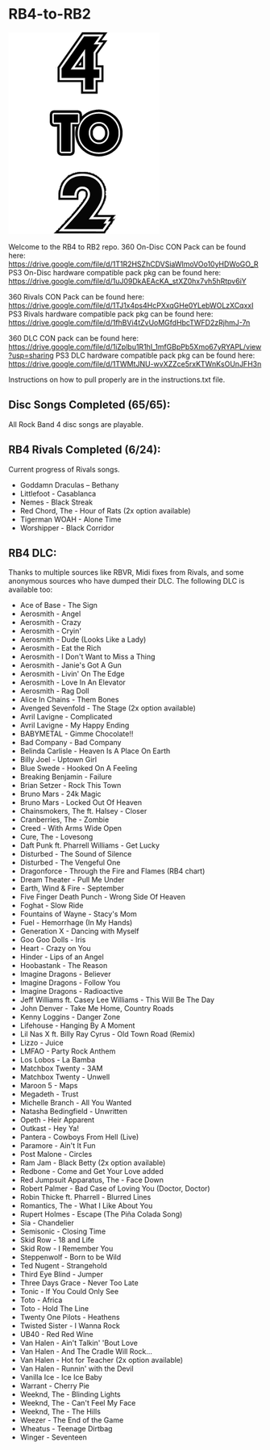 # RB4-to-RB2
![RB4toRB2](https://raw.githubusercontent.com/C0Assassin/RB4-to-RB2/main/4to2.png)


Welcome to the RB4 to RB2 repo.
360 On-Disc CON Pack can be found here: https://drive.google.com/file/d/1T1R2HSZhCDVSiaWlmoVOo10yHDWoGO_R
PS3 On-Disc hardware compatible pack pkg can be found here: https://drive.google.com/file/d/1uJ09DkAEAcKA_stXZ0hx7vh5hRtpv6iY

360 Rivals CON Pack can be found here: https://drive.google.com/file/d/1TJ1x4ps4HcPXxqGHe0YLebWOLzXCqxxI
PS3 Rivals hardware compatible pack pkg can be found here: https://drive.google.com/file/d/1fhBVi4tZvUoMGfdHbcTWFD2zRjhmJ-7n

360 DLC CON pack can be found here: https://drive.google.com/file/d/1iZplbu1R1hI_1mfGBpPb5Xmo67yRYAPL/view?usp=sharing
PS3 DLC hardware compatible pack pkg can be found here: https://drive.google.com/file/d/1TWMtJNU-wvXZZce5rxKTWnKsOUnJFH3n



Instructions on how to pull properly are in the instructions.txt file.

## Disc Songs Completed (65/65):
All Rock Band 4 disc songs are playable.

## RB4 Rivals Completed (6/24):
Current progress of Rivals songs.
*  Goddamn Draculas – Bethany
*  Littlefoot - Casablanca
*  Nemes - Black Streak
*  Red Chord, The - Hour of Rats (2x option available)
*  Tigerman WOAH - Alone Time
*  Worshipper - Black Corridor

## RB4 DLC:
Thanks to multiple sources like RBVR, Midi fixes from Rivals, and some anonymous sources who have dumped their DLC. The following DLC is available too:
*  Ace of Base - The Sign
*  Aerosmith - Angel
*  Aerosmith - Crazy
*  Aerosmith - Cryin'
*  Aerosmith - Dude (Looks Like a Lady)
*  Aerosmith - Eat the Rich
*  Aerosmith - I Don't Want to Miss a Thing
*  Aerosmith - Janie's Got A Gun
*  Aerosmith - Livin' On The Edge
*  Aerosmith - Love In An Elevator
*  Aerosmith - Rag Doll
*  Alice In Chains - Them Bones
*  Avenged Sevenfold - The Stage (2x option available)
*  Avril Lavigne - Complicated
*  Avril Lavigne - My Happy Ending
*  BABYMETAL - Gimme Chocolate!!
*  Bad Company - Bad Company
*  Belinda Carlisle - Heaven Is A Place On Earth
*  Billy Joel - Uptown Girl
*  Blue Swede - Hooked On A Feeling
*  Breaking Benjamin - Failure
*  Brian Setzer - Rock This Town
*  Bruno Mars - 24k Magic
*  Bruno Mars - Locked Out Of Heaven
*  Chainsmokers, The ft. Halsey - Closer
*  Cranberries, The - Zombie
*  Creed - With Arms Wide Open
*  Cure, The - Lovesong
*  Daft Punk ft. Pharrell Williams - Get Lucky
*  Disturbed - The Sound of Silence
*  Disturbed - The Vengeful One
*  Dragonforce - Through the Fire and Flames (RB4 chart)
*  Dream Theater - Pull Me Under
*  Earth, Wind & Fire - September
*  Five Finger Death Punch - Wrong Side Of Heaven
*  Foghat - Slow Ride
*  Fountains of Wayne - Stacy's Mom
*  Fuel - Hemorrhage (In My Hands)
*  Generation X - Dancing with Myself
*  Goo Goo Dolls - Iris
*  Heart - Crazy on You
*  Hinder - Lips of an Angel
*  Hoobastank - The Reason
*  Imagine Dragons - Believer
*  Imagine Dragons - Follow You
*  Imagine Dragons - Radioactive
*  Jeff Williams ft. Casey Lee Williams - This Will Be The Day
*  John Denver - Take Me Home, Country Roads
*  Kenny Loggins - Danger Zone
*  Lifehouse - Hanging By A Moment
*  Lil Nas X ft. Billy Ray Cyrus - Old Town Road (Remix)
*  Lizzo - Juice
*  LMFAO - Party Rock Anthem
*  Los Lobos - La Bamba
*  Matchbox Twenty - 3AM
*  Matchbox Twenty - Unwell
*  Maroon 5 - Maps
*  Megadeth - Trust
*  Michelle Branch - All You Wanted
*  Natasha Bedingfield - Unwritten
*  Opeth - Heir Apparent
*  Outkast - Hey Ya!
*  Pantera - Cowboys From Hell (Live)
*  Paramore - Ain't It Fun
*  Post Malone - Circles
*  Ram Jam - Black Betty (2x option available)
*  Redbone - Come and Get Your Love added
*  Red Jumpsuit Apparatus, The - Face Down
*  Robert Palmer - Bad Case of Loving You (Doctor, Doctor)
*  Robin Thicke ft. Pharrell - Blurred Lines
*  Romantics, The - What I Like About You
*  Rupert Holmes - Escape (The Piña Colada Song)
*  Sia - Chandelier
*  Semisonic - Closing Time
*  Skid Row - 18 and Life
*  Skid Row - I Remember You
*  Steppenwolf - Born to be Wild
*  Ted Nugent - Strangehold
*  Third Eye Blind - Jumper
*  Three Days Grace - Never Too Late
*  Tonic - If You Could Only See
*  Toto - Africa
*  Toto - Hold The Line
*  Twenty One Pilots - Heathens
*  Twisted Sister - I Wanna Rock
*  UB40 - Red Red Wine
*  Van Halen - Ain't Talkin' 'Bout Love
*  Van Halen - And The Cradle Will Rock...
*  Van Halen - Hot for Teacher (2x option available)
*  Van Halen - Runnin' with the Devil
*  Vanilla Ice - Ice Ice Baby
*  Warrant - Cherry Pie
*  Weeknd, The - Blinding Lights
*  Weeknd, The - Can't Feel My Face
*  Weeknd, The - The Hills
*  Weezer - The End of the Game
*  Wheatus - Teenage Dirtbag
*  Winger - Seventeen
